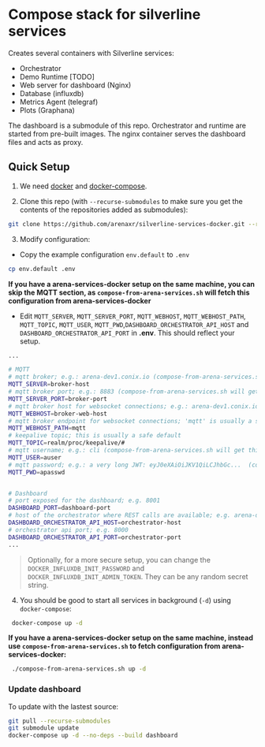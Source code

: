 # Compose stack for silverline services

Creates several containers with Silverline services:

* Orchestrator
* Demo Runtime [TODO]
* Web server for dashboard (Nginx)
* Database (influxdb)
* Metrics Agent (telegraf)
* Plots (Graphana)

The dashboard is a submodule of this repo. Orchestrator and runtime are started from pre-built images. The nginx container serves the dashboard files and acts as proxy.

## Quick Setup

1. We need [docker](https://docs.docker.com/get-docker/) and [docker-compose](https://docs.docker.com/compose/install/). 

2. Clone this repo (with ```--recurse-submodules``` to make sure you get the contents of the repositories added as submodules):

```bash
git clone https://github.com/arenaxr/silverline-services-docker.git --recurse-submodules
```

3. Modify configuration:


- Copy the example configuration `env.default` to `.env`
```bash
cp env.default .env
```

**If you have a arena-services-docker setup on the same machine, you can skip the MQTT section, as `compose-from-arena-services.sh` will fetch this configuration from arena-services-docker**

- Edit `MQTT_SERVER`, `MQTT_SERVER_PORT`, `MQTT_WEBHOST`, `MQTT_WEBHOST_PATH`, `MQTT_TOPIC`, `MQTT_USER`, `MQTT_PWD`,`DASHBOARD_ORCHESTRATOR_API_HOST` and `DASHBOARD_ORCHESTRATOR_API_PORT` in **.env**. This should reflect your setup.

```bash
...

# MQTT
# mqtt broker; e.g.: arena-dev1.conix.io (compose-from-arena-services.sh will get this config from arena-services-docker)
MQTT_SERVER=broker-host
# mqtt broker port; e.g.: 8883 (compose-from-arena-services.sh will get this config from arena-services-docker)
MQTT_SERVER_PORT=broker-port
# mqtt broker host for websocket connections; e.g.: arena-dev1.conix.io (compose-from-arena-services.sh will get this config from arena-services-docker)
MQTT_WEBHOST=broker-web-host 
# mqtt broker endpoint for websocket connections; 'mqtt' is usually a safe default
MQTT_WEBHOST_PATH=mqtt
# keepalive topic; this is usually a safe default
MQTT_TOPIC=realm/proc/keepalive/# 
# mqtt username; e.g.: cli (compose-from-arena-services.sh will get this config from arena-services-docker)
MQTT_USER=auser
# mqtt password; e.g.: a very long JWT: eyJ0eXAiOiJKV1QiLCJhbGc...  (compose-from-arena-services.sh will get this config from arena-services-docker)
MQTT_PWD=apasswd


# Dashboard
# port exposed for the dashboard; e.g. 8001
DASHBOARD_PORT=dashboard-port
# host of the orchestrator where REST calls are available; e.g. arena-dev1.conix.io
DASHBOARD_ORCHESTRATOR_API_HOST=orchestrator-host
# orchestrator api port; e.g. 8000
DASHBOARD_ORCHESTRATOR_API_PORT=orchestrator-port
...
```
> Optionally, for a more secure setup, you can change the `DOCKER_INFLUXDB_INIT_PASSWORD` and `DOCKER_INFLUXDB_INIT_ADMIN_TOKEN`. They can be any random secret string.

4. You should be good to start all services in background (`-d`) using `docker-compose`:

```bash
 docker-compose up -d
```

**If you have a arena-services-docker setup on the same machine, instead use `compose-from-arena-services.sh` to fetch configuration from arena-services-docker:**
```bash
 ./compose-from-arena-services.sh up -d
```

### Update dashboard

To update with the lastest source:

```bash
git pull --recurse-submodules
git submodule update
docker-compose up -d --no-deps --build dashboard
```